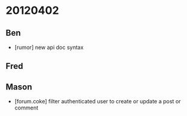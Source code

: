 # 20120402

## Ben
- [rumor] new api doc syntax



## Fred



## Mason
- [forum.coke] filter authenticated user to create or update a post or comment